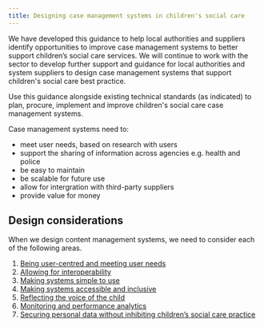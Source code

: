 ```yaml
---
title: Designing case management systems in children's social care
---
```


We have developed this guidance to help local authorities and suppliers identify opportunities to improve case management systems to better support children’s social care services. We will continue to work with the sector to develop further support and guidance for local authorities and system suppliers to design case management systems that support children's social care best practice. 

Use this guidance alongside existing technical standards (as indicated) to plan, procure, implement and improve children's social care case management systems.

Case management systems need to:

* meet user needs, based on research with users
* support the sharing of information across agencies e.g. health and police 
* be easy to maintain
* be scalable for future use
* allow for intergration with third-party suppliers
* provide value for money

## Design considerations

When we design content management systems, we need to consider each of the following areas.

1. [Being user-centred and meeting user needs](/principle-1)
2. [Allowing for interoperability](/principle-2)
3. [Making systems simple to use](/principle-3)
4. [Making systems accessible and inclusive](/principle-4)
5. [Reflecting the voice of the child](/principle-5)
6. [Monitoring and performance analytics](principle-6)
7. [Securing personal data without inhibiting children’s social care practice](principle-7)
